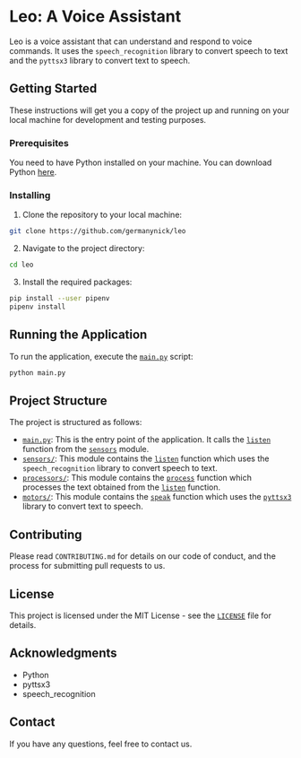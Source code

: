 # Leo: A Voice Assistant

Leo is a voice assistant that can understand and respond to voice commands. It uses the `speech_recognition` library to convert speech to text and the `pyttsx3` library to convert text to speech.

## Getting Started

These instructions will get you a copy of the project up and running on your local machine for development and testing purposes.

### Prerequisites

You need to have Python installed on your machine. You can download Python [here](https://www.python.org/downloads/).

### Installing

1. Clone the repository to your local machine:

```sh
git clone https://github.com/germanynick/leo
```

2. Navigate to the project directory:

```sh
cd leo
```

3. Install the required packages:

```sh
pip install --user pipenv
pipenv install
```

## Running the Application

To run the application, execute the [`main.py`](command:_github.copilot.openRelativePath?%5B%22main.py%22%5D "main.py") script:

```sh
python main.py
```

## Project Structure

The project is structured as follows:

- [`main.py`](command:_github.copilot.openRelativePath?%5B%22main.py%22%5D "main.py"): This is the entry point of the application. It calls the [`listen`](command:_github.copilot.openSymbolInFile?%5B%22main.py%22%2C%22listen%22%5D "main.py") function from the [`sensors`](command:_github.copilot.openRelativePath?%5B%22sensors%22%5D "sensors") module.
- [`sensors/`](command:_github.copilot.openRelativePath?%5B%22sensors%2F%22%5D "sensors/"): This module contains the [`listen`](command:_github.copilot.openSymbolInFile?%5B%22main.py%22%2C%22listen%22%5D "main.py") function which uses the `speech_recognition` library to convert speech to text.
- [`processors/`](command:_github.copilot.openRelativePath?%5B%22processors%2F%22%5D "processors/"): This module contains the [`process`](command:_github.copilot.openSymbolInFile?%5B%22processors%2F__init__.py%22%2C%22process%22%5D "processors/__init__.py") function which processes the text obtained from the [`listen`](command:_github.copilot.openSymbolInFile?%5B%22main.py%22%2C%22listen%22%5D "main.py") function.
- [`motors/`](command:_github.copilot.openRelativePath?%5B%22motors%2F%22%5D "motors/"): This module contains the [`speak`](command:_github.copilot.openSymbolInFile?%5B%22motors%2F__init__.py%22%2C%22speak%22%5D "motors/__init__.py") function which uses the [`pyttsx3`](command:_github.copilot.openSymbolInFile?%5B%22motors%2Fspeak.py%22%2C%22pyttsx3%22%5D "motors/speak.py") library to convert text to speech.

## Contributing

Please read `CONTRIBUTING.md` for details on our code of conduct, and the process for submitting pull requests to us.

## License

This project is licensed under the MIT License - see the [`LICENSE`](command:_github.copilot.openRelativePath?%5B%22LICENSE%22%5D "LICENSE") file for details.

## Acknowledgments

- Python
- pyttsx3
- speech_recognition

## Contact

If you have any questions, feel free to contact us.
